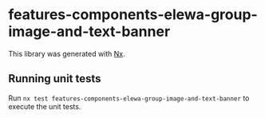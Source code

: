 # features-components-elewa-group-image-and-text-banner

This library was generated with [Nx](https://nx.dev).

## Running unit tests

Run `nx test features-components-elewa-group-image-and-text-banner` to execute the unit tests.
